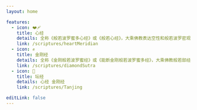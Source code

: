 ```yaml
---
layout: home

features:
  - icon: ❤‍🩹
    title: 心经
    details: 全称《般若波罗蜜多心经》或《般若心经》，大乘佛教表达空性和般若波罗密观点的经典。唐·玄奘译
    link: /scriptures/heartMeridian
  - icon: ✊️
    title: 金刚经
    details: 全称《金刚般若波罗蜜经》或《能断金刚般若波罗蜜多经》，大乘佛教般若部经典之一，经中之王。姚秦·鸠摩罗什
    link: /scriptures/diamondSutra
  - icon: 📜
    title: 坛经
    details: 心经 金刚经 
    link: /scriptures/Tanjing

editLink: false
---
```

